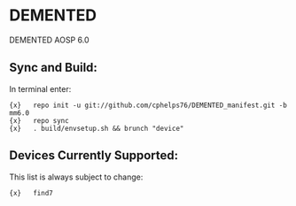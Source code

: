 
DEMENTED
========

DEMENTED AOSP 6.0

Sync and Build:
---------------

In terminal enter:

    {x}   repo init -u git://github.com/cphelps76/DEMENTED_manifest.git -b mm6.0
    {x}   repo sync
    {x}   . build/envsetup.sh && brunch "device"

Devices Currently Supported:
----------------------------

This list is always subject to change:

    {x}   find7
